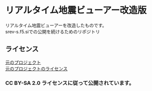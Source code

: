 # リアルタイム地震ビューアー改造版  
リアルタイム地震ビューアーを改造したものです。  
srev-s.f5.siでの公開を続けるためのリポジトリ
## ライセンス  
[元のプロジェクト](https://github.com/kotoho7/scratch-realtime-earthquake-viewer-page)  
[元のプロジェクトのライセンス](https://github.com/kotoho7/scratch-realtime-earthquake-viewer-page#クレジット)  
### CC BY-SA 2.0 ライセンスに従って公開されています。
